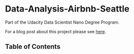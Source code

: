 # Data-Analysis-Airbnb-Seattle
Part of the Udacity Data Scientist Nano Degree Program.

For a blog post about this project please see [here](https://medium.com/@julhornung/not-another-airbnb-seattle-story-a-detailed-look-on-apartment-prices-63820a3030b7).

## Table of Contents
